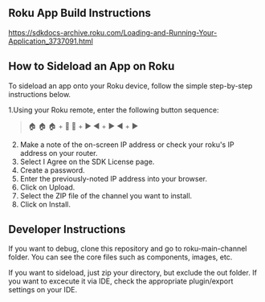 ## Roku App Build Instructions
https://sdkdocs-archive.roku.com/Loading-and-Running-Your-Application_3737091.html

## How to Sideload an App on Roku
To sideload an app onto your Roku device, follow the simple step-by-step instructions below.

1.Using your Roku remote, enter the following button sequence: 
> :house: :house: :house: + :arrow_up_small: :arrow_up_small: + :arrow_forward: :arrow_backward: + :arrow_forward:  :arrow_backward: + :arrow_forward:
2. Make a note of the on-screen IP address or check your roku's IP address on your router.
3. Select I Agree on the SDK License page.
4. Create a password.
5. Enter the previously-noted IP address into your browser.
6. Click on Upload.
7. Select the ZIP file of the channel you want to install.
8. Click on Install.

## Developer Instructions
If you want to debug, clone this repository and go to roku-main-channel folder. You can see the core files such as components, images, etc.

If you want to sideload, just zip your directory, but exclude the out folder. If you want to excecute it via IDE, check the appropriate plugin/export settings on your IDE.